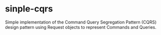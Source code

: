 # sinple-cqrs
Simple implementation of the Command Query Segregation Pattern (CQRS) design pattern using Request objects to represent Commands and Queries.

